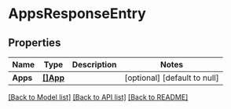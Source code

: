 # AppsResponseEntry

## Properties

| Name     | Type                | Description | Notes                        |
| -------- | ------------------- | ----------- | ---------------------------- |
| **Apps** | [**[]App**](App.md) |             | [optional] [default to null] |

[[Back to Model list]](../README.md#documentation-for-models) [[Back to API list]](../README.md#documentation-for-api-endpoints) [[Back to README]](../README.md)
